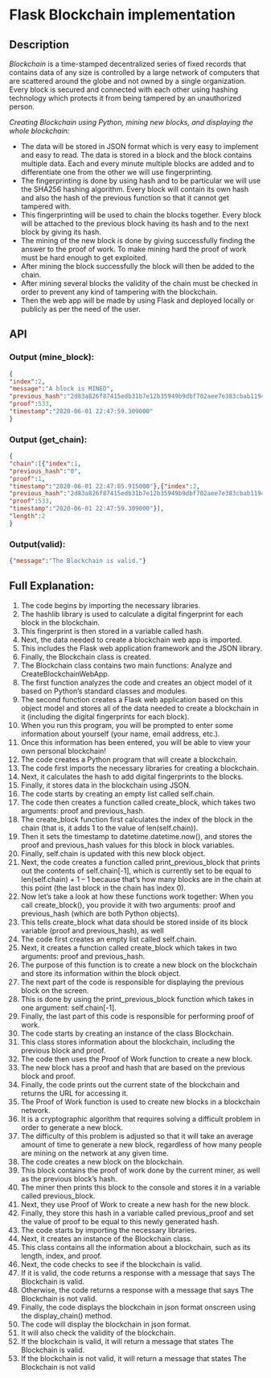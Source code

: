 # Flask Blockchain implementation

## Description
*Blockchain* is a time-stamped decentralized series of fixed records that contains data of any size is controlled by a large network of computers that are scattered around the globe and not owned by a single organization. Every block is secured and connected with each other using hashing technology which protects it from being tampered by an unauthorized person. 

*Creating Blockchain using Python, mining new blocks, and displaying the whole blockchain:*

* The data will be stored in JSON format which is very easy to implement and easy to read. The data is stored in a block and the block contains multiple data. Each and every minute multiple blocks are added and to differentiate one from the other we will use fingerprinting.
* The fingerprinting is done by using hash and to be particular we will use the SHA256 hashing algorithm. Every block will contain its own hash and also the hash of the previous function so that it cannot get tampered with.
* This fingerprinting will be used to chain the blocks together. Every block will be attached to the previous block having its hash and to the next block by giving its hash.
* The mining of the new block is done by giving successfully finding the answer to the proof of work. To make mining hard the proof of work must be hard enough to get exploited.
* After mining the block successfully the block will then be added to the chain.
* After mining several blocks the validity of the chain must be checked in order to prevent any kind of tampering with the blockchain.
* Then the web app will be made by using Flask and deployed locally or publicly as per the need of the user.

## API
### Output (mine_block):
```json
{
"index":2,
"message":"A block is MINED",
"previous_hash":"2d83a826f87415edb31b7e12b35949b9dbf702aee7e383cbab119456847b957c",
"proof":533,
"timestamp":"2020-06-01 22:47:59.309000"
}

```

### Output (get_chain):
```json
{
"chain":[{"index":1,
"previous_hash":"0",
"proof":1,
"timestamp":"2020-06-01 22:47:05.915000"},{"index":2,
"previous_hash":"2d83a826f87415edb31b7e12b35949b9dbf702aee7e383cbab119456847b957c",
"proof":533,
"timestamp":"2020-06-01 22:47:59.309000"}],
"length":2
}
```

### Output(valid):
```json
{"message":"The Blockchain is valid."}
```


## Full Explanation:

1. The code begins by importing the necessary libraries.
2. The hashlib library is used to calculate a digital fingerprint for each block in the blockchain.
3. This fingerprint is then stored in a variable called hash.
4. Next, the data needed to create a blockchain web app is imported.
5. This includes the Flask web application framework and the JSON library.
6. Finally, the Blockchain class is created.
7. The Blockchain class contains two main functions: Analyze and CreateBlockchainWebApp.
8. The first function analyzes the code and creates an object model of it based on Python’s standard classes and modules.
9. The second function creates a Flask web application based on this object model and stores all of the data needed to create a blockchain in it (including the digital fingerprints for each block).
10. When you run this program, you will be prompted to enter some information about yourself (your name, email address, etc.).
11. Once this information has been entered, you will be able to view your own personal blockchain!
12. The code creates a Python program that will create a blockchain.
13. The code first imports the necessary libraries for creating a blockchain.
14. Next, it calculates the hash to add digital fingerprints to the blocks.
15. Finally, it stores data in the blockchain using JSON.
16. The code starts by creating an empty list called self.chain.
17. The code then creates a function called create_block, which takes two arguments: proof and previous_hash.
18. The create_block function first calculates the index of the block in the chain (that is, it adds 1 to the value of len(self.chain)).
19. Then it sets the timestamp to datetime.datetime.now(), and stores the proof and previous_hash values for this block in block variables.
20. Finally, self.chain is updated with this new block object.
21. Next, the code creates a function called print_previous_block that prints out the contents of self.chain[-1], which is currently set to be equal to len(self.chain) + 1 – 1 because that’s how many blocks are in the chain at this point (the last block in the chain has index 0).
22. Now let’s take a look at how these functions work together: When you call create_block(), you provide it with two arguments: proof and previous_hash (which are both Python objects).
23. This tells create_block what data should be stored inside of its block variable (proof and previous_hash), as well
24. The code first creates an empty list called self.chain.
25. Next, it creates a function called create_block which takes in two arguments: proof and previous_hash.
26. The purpose of this function is to create a new block on the blockchain and store its information within the block object.
27. The next part of the code is responsible for displaying the previous block on the screen.
28. This is done by using the print_previous_block function which takes in one argument: self.chain[-1].
29. Finally, the last part of this code is responsible for performing proof of work.
30. The code starts by creating an instance of the class Blockchain.
31. This class stores information about the blockchain, including the previous block and proof.
32. The code then uses the Proof of Work function to create a new block.
33. The new block has a proof and hash that are based on the previous block and proof.
34. Finally, the code prints out the current state of the blockchain and returns the URL for accessing it.
35. The Proof of Work function is used to create new blocks in a blockchain network.
36. It is a cryptographic algorithm that requires solving a difficult problem in order to generate a new block.
37. The difficulty of this problem is adjusted so that it will take an average amount of time to generate a new block, regardless of how many people are mining on the network at any given time.
38. The code creates a new block on the blockchain.
39. This block contains the proof of work done by the current miner, as well as the previous block’s hash.
40. The miner then prints this block to the console and stores it in a variable called previous_block.
41. Next, they use Proof of Work to create a new hash for the new block.
42. Finally, they store this hash in a variable called previous_proof and set the value of proof to be equal to this newly generated hash.
43. The code starts by importing the necessary libraries.
44. Next, it creates an instance of the Blockchain class.
45. This class contains all the information about a blockchain, such as its length, index, and proof.
46. Next, the code checks to see if the blockchain is valid.
47. If it is valid, the code returns a response with a message that says The Blockchain is valid.
48. Otherwise, the code returns a response with a message that says The Blockchain is not valid.
49. Finally, the code displays the blockchain in json format onscreen using the display_chain() method.
50. The code will display the blockchain in json format.
51. It will also check the validity of the blockchain.
52. If the blockchain is valid, it will return a message that states The Blockchain is valid.
53. If the blockchain is not valid, it will return a message that states The Blockchain is not valid
 